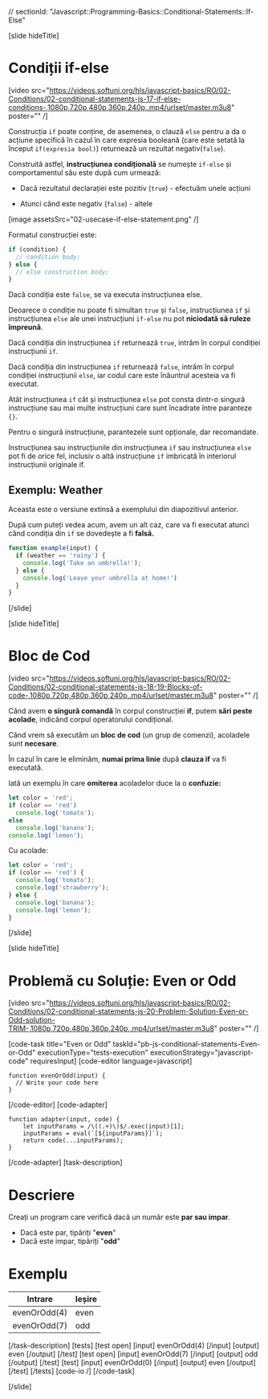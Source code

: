 // sectionId: "Javascript::Programming-Basics::Conditional-Statements::If-Else"

[slide hideTitle]
# Condiții if-else

[video src="https://videos.softuni.org/hls/javascript-basics/RO/02-Conditions/02-conditional-statements-js-17-if-else-conditions-,1080p,720p,480p,360p,240p,.mp4/urlset/master.m3u8" poster="" /]

Construcția `if` poate conține, de asemenea, o clauză `else` pentru a da o acțiune specifică în cazul în care expresia booleană (care este setată la început `if(expresia bool)`) returnează un rezultat negativ(`false`).

Construită astfel, **instrucțiunea condițională** se numește `if-else` și comportamentul său este după cum urmează:

* Dacă rezultatul declarației este pozitiv (`true`) - efectuăm unele acțiuni

* Atunci când este negativ (`false`) - altele

[image assetsSrc="02-usecase-if-else-statement.png" /]

Formatul construcției este:
```js
if (condition) {
  // condition body;
} else {
  // else construction body;
}
```
Dacă condiția este `false`, se va executa instrucțiunea else.

Deoarece o condiție nu poate fi simultan `true` și `false`, instrucțiunea `if` și instrucțiunea `else` ale unei instrucțiuni `if-else` nu pot **niciodată să ruleze împreună**.

Dacă condiția din instrucțiunea `if` returnează `true`, intrăm în corpul condiției instrucțiunii `if`.

Dacă condiția din instrucțiunea `if` returnează `false`, intrăm în corpul condiției instrucțiunii `else`, iar codul care este înăuntrul acesteia va fi executat.

Atât instrucțiunea `if` cât și instrucțiunea `else` pot consta dintr-o singură instrucțiune sau mai multe instrucțiuni care sunt încadrate între paranteze `{}`.

Pentru o singură instrucțiune, parantezele sunt opționale, dar recomandate.

Instrucțiunea sau instrucțiunile din instrucțiunea `if` sau instrucțiunea `else` pot fi de orice fel, inclusiv o altă instrucțiune `if` imbricată în interiorul instrucțiunii originale if.

## Exemplu: Weather
Aceasta este o versiune extinsă a exemplului din diapozitivul anterior.

După cum puteți vedea acum, avem un alt caz, care va fi executat atunci când condiția din `if` se dovedește a fi **falsă.**

```js
function example(input) {
  if (weather == 'rainy') {
    console.log('Take an umbrella!');
  } else {
    console.log('Leave your umbrella at home!')
  }
}
```
[/slide]

[slide hideTitle]
# Bloc de Cod

[video src="https://videos.softuni.org/hls/javascript-basics/RO/02-Conditions/02-conditional-statements-js-18-19-Blocks-of-code-,1080p,720p,480p,360p,240p,.mp4/urlset/master.m3u8" poster="" /]

Când avem **o singură comandă** în corpul construcției **if**, putem **sări peste acolade**, indicând corpul operatorului condițional.

Când vrem să executăm un  **bloc de cod** (un grup de comenzi), acoladele sunt **necesare**.

În cazul în care le eliminăm, **numai prima linie** după **clauza if** va fi executată. 

Iată un exemplu în care **omiterea** acoladelor duce la o **confuzie:**

```js live
let color = 'red';
if (color == 'red') 
  console.log('tomato');
else
  console.log('banana');
console.log('lemon'); 
```

Cu acolade:

```js live
let color = 'red';
if (color == 'red') {
  console.log('tomato');
  console.log('strawberry'); 
} else {
  console.log('banana');
  console.log('lemon');
}
```
[/slide]

[slide hideTitle]

# Problemă cu Soluție: Even or Odd

[video src="https://videos.softuni.org/hls/javascript-basics/RO/02-Conditions/02-conditional-statements-js-20-Problem-Solution-Even-or-Odd-solution-TRIM-,1080p,720p,480p,360p,240p,.mp4/urlset/master.m3u8" poster="" /]

[code-task title="Even or Odd" taskId="pb-js-conditional-statements-Even-or-Odd" executionType="tests-execution" executionStrategy="javascript-code" requiresInput]
[code-editor language=javascript]
```
function evenOrOdd(input) {
  // Write your code here
}
```
[/code-editor]
[code-adapter]
```
function adapter(input, code) {
    let inputParams = /\((.+)\)$/.exec(input)[1];
    inputParams = eval(`[${inputParams}]`);
    return code(...inputParams);
}
```
[/code-adapter]
[task-description]
# Descriere
Creați un program care verifică dacă un număr este **par sau impar**.

* Dacă este par, tipăriți "**even**"
* Dacă este impar, tipăriți "**odd**"

# Exemplu
| **Intrare** | **Ieșire** |
| --- | --- |
| evenOrOdd(4) | even |
| evenOrOdd(7) | odd |


[/task-description]
[tests]
[test open]
[input]
evenOrOdd(4)
[/input]
[output]
even
[/output]
[/test]
[test open]
[input]
evenOrOdd(7)
[/input]
[output]
odd
[/output]
[/test]
[test]
[input]
evenOrOdd(0)
[/input]
[output]
even
[/output]
[/test]
[/tests]
[code-io /]
[/code-task]

[/slide]


